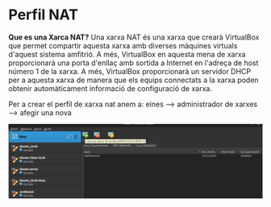 # Perfil NAT

**Que es una Xarca NAT?**
Una xarxa NAT és una xarxa que crearà VirtualBox que permet compartir aquesta xarxa amb diverses màquines virtuals d'aquest sistema amfitrió. A més, VirtualBox en aquesta mena de xarxa proporcionarà una porta d'enllaç amb sortida a Internet en l'adreça de host número 1 de la xarxa. A més, VirtualBox proporcionarà un servidor DHCP per a aquesta xarxa de manera que els equips connectats a la xarxa poden obtenir automàticament informació de configuració de xarxa.

Per a crear el perfil de xarxa nat anem a: eines --> administrador de xarxes --> afegir una nova

![alt text](fotos/Captura%20de%20pantalla%20de%202024-09-19%2013-36-04.png)
